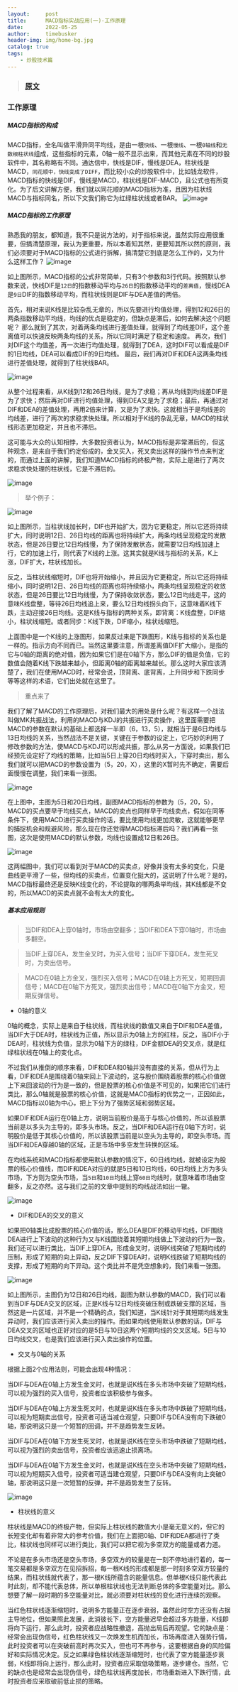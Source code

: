 ```yaml
---
layout:     post
title:      MACD指标实战应用(一)-工作原理
date:       2022-05-25
author:     timebusker
header-img: img/home-bg.jpg
catalog: true
tags:
    - 炒股技术篇
---  
```


>### [原文](https://zhuanlan.zhihu.com/p/384268548)


### 工作原理
##### MACD指标的构成
MACD指标，全名叫做平滑异同平均线，是由一根`快线`、一根`慢线`、一根`0轴线`和`无数根柱状线`组成，这些指标的元素，0轴一般不显示出来，而其他元素在不同的炒股软件中，其名称略有不同。通达信中，快线是DIF，慢线是DEA，柱状线是MACD，`同花顺中，快线变成了DIFF`，而比较小众的炒股软件中，比如钱龙软件，MACD指标的快线是DIF，慢线是MACD，柱状线是DIF-MACD，且公式也有所变化。为了后文讲解方便，我们就以同花顺的MACD指标为准，且因为柱状线MACD与指标同名，所以下文我们称它为红绿柱状线或者BAR。
![image](/img/gupiao/20220525011357.png)  

##### MACD指标的工作原理
熟悉我的朋友，都知道，我不只是说方法的，对于指标来说，虽然实际应用很重要，但搞清楚原理，我认为更重要，所以本着知其然，更要知其所以然的原则，我们必须要对于MACD指标的公式进行拆解，搞清楚它到底是怎么工作的，又为什么这样工作？
![image](/img/gupiao/20220525011537.png)  

如上图所示，MACD指标的公式非常简单，只有3个参数和3行代码。按照默认参数来说，快线DIF是`12日`的指数移动平均与`26日`的指数移动平均的`差离值`，慢线DEA是`9日`DIF的指数移动平均，而柱状线则是DIF与DEA差值的两倍。

首先，相对来说K线是比较杂乱无章的，所以先要进行均值处理，得到12和26日的两条指数移动平均线，均线的优点是稳定的，但缺点是滞后，如何去解决这个问题呢？
那么就到了其次，对着两条均线进行差值处理，就得到了均线差DIF，这个差离值可以快速反映两条均线的关系，所以它同时满足了稳定和速度。
再次，我们对DIF这个均值差，再一次进行均值处理，就得到了DEA，这时DIF可以看成是DIF的1日均线，DEA可以看成DIF的9日均线。
最后，我们再对DIF和DEA这两条均线进行差值处理，就得到了柱状线BAR。

![image](/img/gupiao/20220525011929.png)  

从整个过程来看，从K线到12和26日均线，是为了求稳；再从均线到均线差DIF是为了求快；然后再对DIF进行均值处理，得到DEA又是为了求稳；最后，再通过对DIF和DEA的差值处理，再用2倍来计算，又是为了求快。这就相当于是均线差的均线差，进行了两次的求稳求快处理。所以相对于K线的杂乱无章，MACD的柱状线形态更加稳定，并且也不滞后。

这可能与大众的认知相悖，大多数投资者认为，MACD指标是非常滞后的，但这种观念，是来自于我们约定俗成的，金叉买入，死叉卖出这样的操作节点来判定的，而通过上面的讲解，我们知道MACD指标的终极产物，实际上是进行了两次求稳求快处理的柱状线，它是不滞后的。

![image](/img/gupiao/20220525012117.png)  

> 举个例子：

![image](/img/gupiao/20220525012203.png)  

如上图所示，当柱状线加长时，DIF也开始扩大，因为它更稳定，所以它还将持续扩大，同时说明12日、26日均线的距离也将持续扩大，两条均线呈现稳定的发散状态，但是26日要比12日均线慢，为了保持发散状态，就需要12日均线加速上行，它的加速上行，则代表了K线的上涨。这其实就是K线与指标的关系，K上涨，DIF扩大，柱状线加长。

反之，当柱状线缩短时，DIF也将开始缩小，并且因为它更稳定，所以它还将持续缩小，同时说明12日、26日均线的距离也将持续缩小，两条均线呈现稳定的收敛状态，但是26日要比12日均线慢，为了保持收敛状态，要么12日均线走平，这的意味K线盘整，等待26日均线追上来，要么12日均线拐头向下，这意味着K线下跌，主动迎接26日均线。这是K线与指标的两种关系，即背离：K线盘整，DIF缩小，柱状线缩短。或者同步：K线下跌，DIF缩小，柱状线缩短。

上面图中是一个K线的上涨图形，如果反过来是下跌图形，K线与指标的关系也是一样的。指示方向不同而已。当然这里要注意，所谓差离值DIF扩大缩小，是指的它与0轴的距离的绝对值，因为如果它们是在0轴下方，那么DIF的值是负值，它的数值会随着K线下跌越来越小，但距离0轴的距离越来越长。那么这时大家应该清楚了，我们在使用MACD时，经常会说，顶背离、底背离，上升同步和下跌同步等等这样的术语，它们出处就在这里了。

> 重点来了

我们了解了MACD的工作原理后，对我们最大的用处是什么呢？有这样一个战法叫做MK共振战法，利用的MACD与KDJ的共振进行买卖操作，这里面需要把MACD的参数在默认的基础上都选择一半即（6，13，5），就相当于是6日均线与13日均线的关系，当然战法不是关键，关键在于参数的设定上，它巧妙的利用了修改参数的方法，使MACD与KDJ可以形成共振，那么从另一方面说，如果我们已经预先设定好了均线的策略，比如当5日上穿20日均线时买入，下穿时卖出，那么我们就可以把MACD的参数设置为（5，20，X），这里的X暂时先不确定，需要后面慢慢在调整，我们来看一张图。

![image](/img/gupiao/20220525013222.png)  

在上图中，主图为5日和20日均线，副图MACD指标的参数为（5，20，5），MACD的买点要早于均线买点，MACD的卖点也同样早于均线卖点，假如在同等条件下，使用MACD进行买卖操作的话，要比使用均线更加灵敏，这就能够更早的捕捉机会和规避风险，那么现在你还觉得MACD指标滞后吗？我们再看一张图，这次是使用MACD的默认参数，均线也设置成12日和26日。

![image](/img/gupiao/20220525013433.png)  

这两幅图中，我们可以看到对于MACD的买卖点，好像并没有太多的变化，只是曲线更平滑了一些，但均线的买卖点，位置变化挺大的，这说明了什么呢？是的，MACD指标最终还是反映K线变化的，不论提取的哪两条举均线，其K线都是不变的，所以MACD的买卖点就不会有太大的变化。

##### 基本应用规则

> 当DIF和DEA上穿0轴时，市场由空翻多；当DIF和DEA下穿0轴时，市场由多翻空。

> 当DIF上穿DEA，发生金叉时，为买入信号；当DIF下穿DEA，发生死叉时，为卖出信号。

> MACD在0轴上方金叉，强烈买入信号；MACD在0轴上方死叉，短期回调信号；MACD在0轴下方死叉，强烈卖出信号；MACD在0轴下方金叉，短期反弹信号。



- 0轴的意义

0轴的概念，实际上是来自于柱状线，而柱状线的数值又来自于DIF和DEA差值，当DIF大于DEA时，柱状线为正值，所以显示为0轴上方的红柱，反之，当DIF小于DEA时，柱状线为负值，显示为0轴下方的绿柱，DIF金额DEA的交叉点，就是红绿柱状线在0轴上的变化点。

不过我们从推倒的顺序来看，DIF和DEA和0轴并没有直接的关系，但从行为上看，DIF和DEA是围绕着0轴来回上下波动的，这与股价围绕着股票的核心价值做上下来回波动的行为是一致的，但是股票的核心价值是不可见的，如果把它们进行类比，那么0轴就是股票的核心价值，这就是MACD指标的优势之一，正因如此，MACD指标以0轴为中心，把上下分为了强势区域和弱势区域。

如果DIF和DEA运行在0轴上方，说明当前股价是高于与核心价值的，所以该股票当前是以多头为主导的，即多头市场。反之，当DIF和DEA运行在0轴下方时，说明股价是低于其核心价值的，所以该股票当前是以空头为主导的，即空头市场。而当DIF和DEA穿越0轴的区域，正是市场中多空发生转换的区域。

在均线系统和MACD指标都使用默认参数的情况下，60日线均线，就被设定为股票的核心价值线，而DIF和DEA对应的就是5日和10日均线，60日均线上方为多头市场，下方则为空头市场，当`5日`和`10日`均线上穿`60日`均线时，就意味着市场由空翻多，反之亦然。这与我们之前的文章中提到的均线战法如出一辙。

![image](/img/gupiao/20220525014252.png)  

- DIF和DEA的交叉的意义

如果把0轴类比成股票的核心价值的话，那么DEA是DIF的移动平均线，DIF围绕DEA进行上下波动的这种行为又与K线围绕着其短期均线做上下波动的行为一致，我们还可以进行类比，当DIF上穿DEA，形成金叉时，说明K线突破了短期均线的压制，形成了短期的向上异动，反之DIF下穿DEA时，说明K线跌破了短期均线的支撑，形成了短期的向下异动。这个类比并不是凭空想象的，我们来看一张图。

![image](/img/gupiao/20220525014500.png)  

如上图所示，主图仍为12日和26日均线，副图为默认参数的MACD，我们可以看到当DIF与DEA交叉的区域，正是K线与12日均线突破压制或跌破支撑的区域，当然这是一片区域，并不是一个精确的点，我们知道，当K线针对于其短期均线发生异动时，我们应该进行买入卖出的操作。而如果均线使用默认参数的话，DIF与DEA交叉的区域也正好对应的是5日与10日这两个短期均线的交叉区域。5日与10日均线交叉，也是我们应该进行买入卖出操作的位置。


- 交叉与0轴的关系

根据上面2个应用法则，可能会出现4种情况：

当DIF与DEA在0轴上方发生金叉时，也就是说K线在多头市场中突破了短期均线，可以视为强烈的买入信号，投资者应该积极参与做多。

当DIF与DEA在0轴上方发生死叉时，也就是说K线在多头市场中跌破了短期均线，可以视为短期卖出信号，投资者可适当减仓观望，只要DIF与DEA没有向下跌破0轴，那说明这只是一个短暂的回调，并不是趋势发生反转。

当DIF与DEA在0轴下方发生死叉时，也就是说K线在空头市场中跌破了短期均线，可以视为强烈的卖出信号，投资者应该迅速止损离场。

当DIF与DEA在0轴下方发生金叉时，也就是说K线在空头市场中突破了短期均线，可以视为短期买入信号，投资者可适当建仓观望，只要DIF与DEA没有向上突破0轴，那说明这只是一次短暂的反弹，并不是趋势发生了反转。

![image](/img/gupiao/20220525014834.png)  

- 柱状线的意义

柱状线是MACD的终极产物，但实际上柱状线的数值大小是毫无意义的，但它的长短变化却有着非常大的参考价值，我们在上面把0轴、DIF和DEA都进行了类比，柱状线也同样可以进行类比，我们可以把它视为多空双方的能量或者力道。

不论是在多头市场还是空头市场，多空双方的较量是在一刻不停地进行着的，每一笔交易都是多空双方在见招拆招，每一根K线的形成都是那一时刻多空双方较量的结果，而柱状线就代表了，那一根K线所蕴含的能量信息。但单根K线只能代表此时此刻，却不能代表总体，所以单根柱状线也无法判断总体的多空能量对比。那么想要了解一段时期的多空能量对比，就必须要对柱状线的变化进行连续的观察。

当红色柱状线逐渐缩短时，说明多方能量正在逐步衰弱，虽然此时空方还没有占据主导地位，但如果照此发展，此消彼长下，空方能量迟早会超过多方能量，K线即将向下运行，那么此时，投资者应战略性撤退，高抛出局后再观望。它的缺点是：经常会出现伪信号，红色柱状线又一次焕发生机而加长，市场再度进入强势行情，此时投资者可以在突破前高时再次买入，但也可不再参与，这要根据自身的风险偏好和实际情况决定。反之如果绿色柱状线逐渐缩短时，也代表了空方能量逐步衰弱，K线即将向上运行，那么此时，投资者应采取低吸策略，逐步建仓。当然，它的缺点也是经常会出现伪信号，绿色柱状线再度加长，市场重新进入下跌行情，此时投资者应采取破前低止损的策略。



















